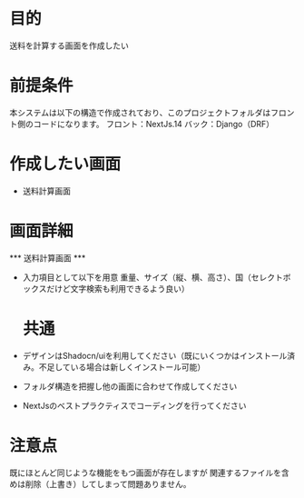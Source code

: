 # 目的
送料を計算する画面を作成したい

# 前提条件
本システムは以下の構造で作成されており、このプロジェクトフォルダはフロント側のコードになります。
フロント：NextJs.14
バック：Django（DRF）

# 作成したい画面
- 送料計算画面

# 画面詳細
*** 送料計算画面 ***
- 入力項目として以下を用意
  重量、サイズ（縦、横、高さ）、国（セレクトボックスだけど文字検索も利用できるよう良い）


  # 共通
- デザインはShadocn/uiを利用してください（既にいくつかはインストール済み。不足している場合は新しくインストール可能）
- フォルダ構造を把握し他の画面に合わせて作成してください
- NextJsのベストプラクティスでコーディングを行ってください


# 注意点
既にほとんど同じような機能をもつ画面が存在しますが
関連するファイルを含めは削除（上書き）してしまって問題ありません。